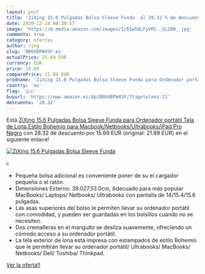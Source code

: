```yaml
---
layout: post
title: 'ZiXing 15.6 Pulgadas Bolsa Sleeve Funda  al 28.32 % de descuento'
date: 2020-12-14 08:30:57
image: 'https://m.media-amazon.com/images/I/61wS8LFyVPL._SL200_.jpg'
comments: true
category: ofertas
author: ring
slug: 'B06XBPW4SF-es'
actualPrice: 15.69 EUR
currency: EUR
price: 15.69
comparePrice: 21.89 EUR
prodname: 'ZiXing 15.6 Pulgadas Bolsa Sleeve Funda para Ordenador portátil Tela de Lona Estilo Bohemio para Macbook/Netbooks/Ultrabooks/iPad Pro Negro'
country: 'es'
flag: '🇪🇸'
buyurl: 'https://www.amazon.es/dp/B06XBPW4SF/?tag=tolees-21'
descuento: '28.32'
---
```


Está [ZiXing 15.6 Pulgadas Bolsa Sleeve Funda para Ordenador portátil Tela de Lona Estilo Bohemio para Macbook/Netbooks/Ultrabooks/iPad Pro Negro](https://www.amazon.es/dp/B06XBPW4SF/?tag=tolees-21) con 28.32 de descuento por 15.69 EUR (original: 21.89 EUR) en el siguiente enlace!

[![ZiXing 15.6 Pulgadas Bolsa Sleeve Funda ](https://m.media-amazon.com/images/I/61wS8LFyVPL._SL200_.jpg)](https://www.amazon.es/dp/B06XBPW4SF/?tag=tolees-21)

ℹ️:

- Pequeña bolsa adicional es conveniente poner de su el cargador pequeña o el ratón.
- Dimensiones Externo: 39.0*27.5*3.0cm, Adecuado para más popular MacBooks/ Laptops/ Netbooks/ Ultrabooks con pantalla de 14/15.4/15.6 pulgadas.
- Las asas superiores del bolso le permiten llevar su ordenador portátil con comodidad, y pueden ser guardadas en los bolsillos cuando no se necesiten.
- Dos cremalleras en el manguito se desliza suavemente, ofreciendo un cómodo acceso a su ordenador portátil.
- La tela exterior de lona está impresa con estampados de estilo Bohemio que le permitirán llevar su ordenador portátil/ Ultrabooks/ MacBooks/ Netbooks/ Dell/ Toshiba/ Thinkpad.

[Ver la oferta!!](https://www.amazon.es/dp/B06XBPW4SF/?tag=tolees-21)
